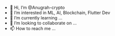 - 👋 Hi, I’m @Anugrah-crypto
- 👀 I’m interested in ML, AI, Blockchain, Flutter Dev 
- 🌱 I’m currently learning ...
- 💞️ I’m looking to collaborate on ...
- 📫 How to reach me ...

<!---
Anugrah-crypto/Anugrah-crypto is a ✨ special ✨ repository because its `README.md` (this file) appears on your GitHub profile.
You can click the Preview link to take a look at your changes.
--->
